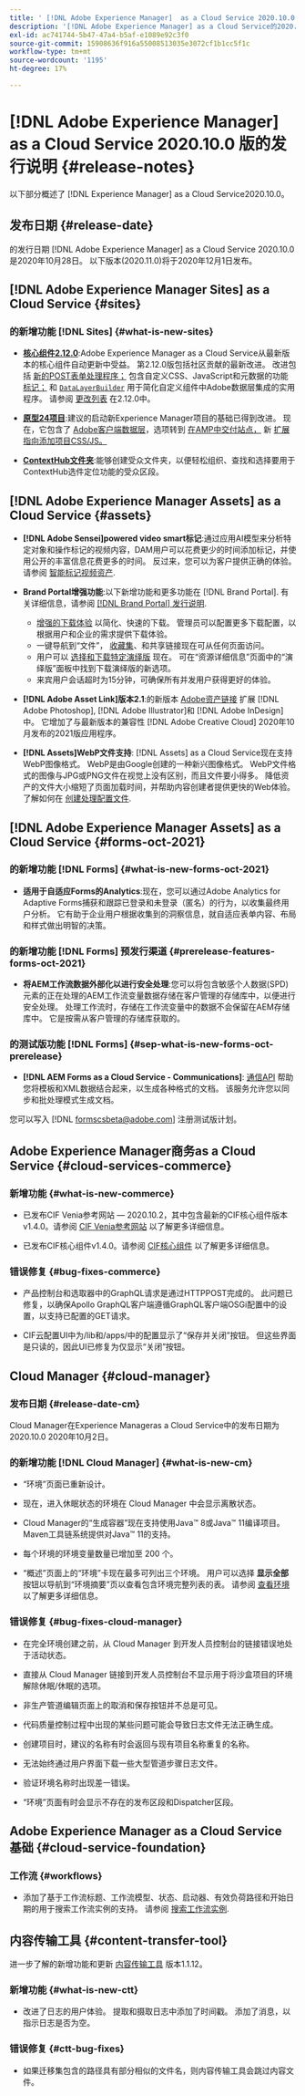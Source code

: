 ```yaml
---
title: ' [!DNL Adobe Experience Manager]  as a Cloud Service 2020.10.0 版的发行说明。'
description: '[!DNL Adobe Experience Manager] as a Cloud Service的2020.10.0发行说明。'
exl-id: ac741744-5b47-47a4-b5af-e1089e92c3f0
source-git-commit: 15908636f916a55008513035e3072cf1b1cc5f1c
workflow-type: tm+mt
source-wordcount: '1195'
ht-degree: 17%

---
```


# [!DNL Adobe Experience Manager] as a Cloud Service 2020.10.0 版的发行说明  {#release-notes}

以下部分概述了 [!DNL Experience Manager] as a Cloud Service2020.10.0。

## 发布日期 {#release-date}

的发行日期 [!DNL Adobe Experience Manager] as a Cloud Service 2020.10.0是2020年10月28日。
以下版本(2020.11.0)将于2020年12月1日发布。

## [!DNL Adobe Experience Manager Sites] as a Cloud Service {#sites}

### 的新增功能 [!DNL Sites] {#what-is-new-sites}

* **[核心组件2.12.0](https://experienceleague.adobe.com/docs/experience-manager-core-components/using/introduction.html?lang=zh-Hans)**:Adobe Experience Manager as a Cloud Service从最新版本的核心组件自动更新中受益。 第2.12.0版包括社区贡献的最新改进。 改进包括 [新的POST表单处理程序；](https://experienceleague.adobe.com/docs/experience-manager-core-components/using/components/forms/form-container.html#post-data) 包含自定义CSS、JavaScript和元数据的功能 [标记；](https://experienceleague.adobe.com/docs/experience-manager-core-components/using/developing/including-clientlibs.html#context-aware-loading) 和 [`DataLayerBuilder`](https://experienceleague.adobe.com/docs/experience-manager-core-components/using/developing/data-layer/integrations.html#enabling-custom-components) 用于简化自定义组件中Adobe数据层集成的实用程序。 请参阅 [更改列表](https://github.com/adobe/aem-core-wcm-components/releases/tag/core.wcm.components.reactor-2.12.0) 在2.12.0中。

* **[原型24项目](https://experienceleague.adobe.com/docs/experience-manager-core-components/using/developing/archetype/overview.html)**:建议的启动新Experience Manager项目的基础已得到改进。 现在，它包含了 [Adobe客户端数据层](https://experienceleague.adobe.com/docs/experience-manager-core-components/using/developing/data-layer/overview.html)，选项转到 [在AMP中交付站点，](https://experienceleague.adobe.com/docs/experience-manager-core-components/using/developing/amp.html) 新 [扩展指向添加项目CSS/JS。](https://experienceleague.adobe.com/docs/experience-manager-core-components/using/developing/including-clientlibs.html#context-aware-loading)

* **[ContextHub文件夹](/help/sites-cloud/authoring/personalization/contexthub-segmentation.md#organizing-segments)**:能够创建受众文件夹，以便轻松组织、查找和选择要用于ContextHub选件定位功能的受众区段。

## [!DNL Adobe Experience Manager Assets] as a Cloud Service {#assets}

* **[!DNL Adobe Sensei]powered video smart标记**:通过应用AI模型来分析特定对象和操作标记的视频内容，DAM用户可以花费更少的时间添加标记，并使用公开的丰富信息花费更多的时间。 反过来，您可以为客户提供正确的体验。 请参阅 [智能标记视频资产](/help/assets/smart-tags-video-assets.md).

* **Brand Portal增强功能**:以下新增功能和更多功能在 [!DNL Brand Portal]. 有关详细信息，请参阅 [[!DNL Brand Portal] 发行说明](https://experienceleague.adobe.com/docs/experience-manager-brand-portal/using/introduction/brand-portal-release-notes.html).

   * [增强的下载体验](https://experienceleague.adobe.com/docs/experience-manager-brand-portal/using/download/brand-portal-download-assets.html) 以简化、快速的下载。 管理员可以配置更多下载配置，以根据用户和企业的需求提供下载体验。
   * 一键导航到“文件”， [收藏集](https://experienceleague.adobe.com/docs/experience-manager-brand-portal/using/share/brand-portal-share-collection.html)、和共享链接现在可从任何页面访问。
   * 用户可以 [选择和下载特定演绎版](https://experienceleague.adobe.com/docs/experience-manager-brand-portal/using/download/brand-portal-download-assets.html#download-assets-from-asset-details-page) 现在。 可在“资源详细信息”页面中的“演绎版”面板中找到下载演绎版的新选项。
   * 来宾用户会话超时为15分钟，可确保所有并发用户获得更好的体验。

* **[!DNL Adobe Asset Link]版本2.1**:的新版本 [Adobe资产链接](https://helpx.adobe.com/cn/enterprise/using/manage-assets-using-adobe-asset-link.html) 扩展 [!DNL Adobe Photoshop], [!DNL Adobe Illustrator]和 [!DNL Adobe InDesign] 中。 它增加了与最新版本的兼容性 [!DNL Adobe Creative Cloud] 2020年10月发布的2021版应用程序。

* **[!DNL Assets]WebP文件支持**: [!DNL Assets] as a Cloud Service现在支持WebP图像格式。 WebP是由Google创建的一种新兴图像格式。 WebP文件格式的图像与JPG或PNG文件在视觉上没有区别，而且文件要小得多。 降低资产的文件大小缩短了页面加载时间，并帮助内容创建者提供更快的Web体验。 了解如何在 [创建处理配置文件](/help/assets/asset-microservices-configure-and-use.md#create-standard-profile).

## [!DNL Adobe Experience Manager Assets] as a Cloud Service {#forms-oct-2021}

### 的新增功能 [!DNL Forms] {#what-is-new-forms-oct-2021}

* **适用于自适应Forms的Analytics**:现在，您可以通过Adobe Analytics for Adaptive Forms捕获和跟踪已登录和未登录（匿名）的行为，以收集最终用户分析。 它有助于企业用户根据收集到的洞察信息，就自适应表单内容、布局和样式做出明智的决策。

### 的新增功能 [!DNL Forms] 预发行渠道 {#prerelease-features-forms-oct-2021}

* **将AEM工作流数据外部化以进行安全处理**:您可以将包含敏感个人数据(SPD)元素的正在处理的AEM工作流变量数据存储在客户管理的存储库中，以便进行安全处理。 处理工作流时，存储在工作流变量中的数据不会保留在AEM存储库中。 它是按需从客户管理的存储库获取的。

### 的测试版功能 [!DNL Forms] {#sep-what-is-new-forms-oct-prerelease}

* **[!DNL AEM Forms as a Cloud Service - Communications]**: [通信API](https://experienceleague.adobe.com/docs/experience-manager-forms-cloud-service/forms/aem-forms-cloud-service-communications.html) 帮助您将模板和XML数据结合起来，以生成各种格式的文档。 该服务允许您以同步和批处理模式生成文档。

您可以写入 [!DNL formscsbeta@adobe.com] 注册测试版计划。

## Adobe Experience Manager商务as a Cloud Service {#cloud-services-commerce}

### 新增功能 {#what-is-new-commerce}

* 已发布CIF Venia参考网站 — 2020.10.2，其中包含最新的CIF核心组件版本v1.4.0。请参阅 [CIF Venia参考网站](https://github.com/adobe/aem-cif-guides-venia/releases/tag/venia-2020.10.2) 以了解更多详细信息。

* 已发布CIF核心组件v1.4.0。请参阅 [CIF核心组件](https://github.com/adobe/aem-core-cif-components/releases/tag/core-cif-components-reactor-1.4.0) 以了解更多详细信息。

### 错误修复 {#bug-fixes-commerce}

* 产品控制台和选取器中的GraphQL请求是通过HTTPPOST完成的。 此问题已修复，以确保Apollo GraphQL客户端遵循GraphQL客户端OSGi配置中的设置，以支持已配置的GET请求。

* CIF云配置UI中为/lib和/apps/中的配置显示了“保存并关闭”按钮。 但这些界面是只读的，因此UI已修复为仅显示“关闭”按钮。

## Cloud Manager {#cloud-manager}

### 发布日期 {#release-date-cm}

Cloud Manager在Experience Manageras a Cloud Service中的发布日期为2020.10.0 2020年10月2日。

### 的新增功能 [!DNL Cloud Manager] {#what-is-new-cm}

* “环境”页面已重新设计。

* 现在，进入休眠状态的环境在 Cloud Manager 中会显示离散状态。

* Cloud Manager的“生成容器”现在支持使用Java™ 8或Java™ 11编译项目。 Maven工具链系统提供对Java™ 11的支持。

* 每个环境的环境变量数量已增加至 200 个。

* “概述”页面上的“环境”卡现在最多可列出三个环境。 用户可以选择 **显示全部** 按钮以导航到“环境摘要”页以查看包含环境完整列表的表。
请参阅 [查看环境](/help/implementing/cloud-manager/manage-environments.md#viewing-environment) 以了解更多详细信息。

### 错误修复 {#bug-fixes-cloud-manager}

* 在完全环境创建之前，从 Cloud Manager 到开发人员控制台的链接错误地处于活动状态。

* 直接从 Cloud Manager 链接到开发人员控制台不显示用于将沙盒项目的环境解除休眠/休眠的选项。

* 非生产管道编辑页面上的取消和保存按钮并不总是可见。

* 代码质量控制过程中出现的某些问题可能会导致日志文件无法正确生成。

* 创建项目时，建议的名称有时会返回与现有项目名称重复的名称。

* 无法始终通过用户界面下载一些大型管道步骤日志文件。

* 验证环境名称时出现差一错误。

* “环境”页面有时会显示不存在的发布区段和Dispatcher区段。

## Adobe Experience Manager as a Cloud Service 基础 {#cloud-service-foundation}

### 工作流 {#workflows}

* 添加了基于工作流标题、工作流模型、状态、启动器、有效负荷路径和开始日期的用于搜索工作流实例的支持。 请参阅 [搜索工作流实例](https://experienceleague.adobe.com/docs/experience-manager-cloud-service/sites/administering/workflows-administering.html).

## 内容传输工具 {#content-transfer-tool}

进一步了解的新增功能和更新 [内容传输工具](https://experienceleague.adobe.com/docs/experience-manager-cloud-service/moving/cloud-migration/content-transfer-tool/overview-content-transfer-tool.html) 版本1.1.12。

### 新增功能 {#what-is-new-ctt}

* 改进了日志的用户体验。 提取和摄取日志中添加了时间戳。 添加了消息，以指示日志是否为空。

### 错误修复 {#ctt-bug-fixes}

* 如果迁移集包含的路径具有部分相似的文件名，则内容传输工具会跳过内容文件。
